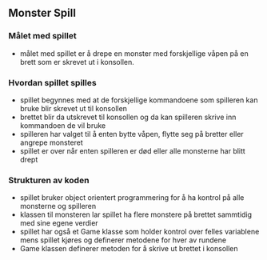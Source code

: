 ## Monster Spill

### Målet med spillet
- målet med spillet er å drepe en monster med forskjellige våpen på en brett som er skrevet ut i konsollen.

### Hvordan spillet spilles
- spillet begynnes med at de forskjellige kommandoene som spilleren kan bruke blir skrevet ut til konsollen
- brettet blir da utskrevet til konsollen og da kan spilleren skrive inn kommandoen de vil bruke
- spilleren har valget til å enten bytte våpen, flytte seg på bretter eller angrepe monsteret
- spillet er over når enten spilleren er død eller alle monsterne har blitt drept

### Strukturen av koden
- spillet bruker object orientert programmering for å ha kontrol på alle monsterne og spilleren
- klassen til monsteren lar spillet ha flere monstere på brettet sammtidig med sine egene verdier
- spillet har også et Game klasse som holder kontrol over felles variablene mens spillet kjøres og definerer metodene for hver av rundene
- Game klassen definerer metoden for å skrive ut brettet i konsollen
